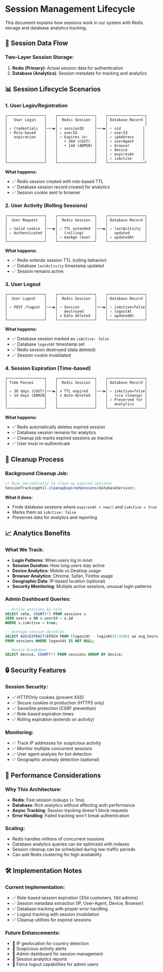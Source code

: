 # Session Management Lifecycle

This document explains how sessions work in our system with Redis storage and database analytics tracking.

## 🔄 **Session Data Flow**

### **Two-Layer Session Storage:**

1. **Redis (Primary)**: Actual session data for authentication
2. **Database (Analytics)**: Session metadata for tracking and analytics

## 📊 **Session Lifecycle Scenarios**

### **1. User Login/Registration**

```
┌─────────────────┐    ┌─────────────────┐    ┌─────────────────┐
│   User Login    │    │  Redis Session  │    │ Database Record │
│                 │    │                 │    │                 │
│ ✓ Credentials   │───▶│ ✓ sessionID     │───▶│ ✓ sid          │
│ ✓ Role-based    │    │ ✓ userId        │    │ ✓ userId       │
│   expiration    │    │ ✓ Expires in:   │    │ ✓ ipAddress    │
│                 │    │   • 30d (CUST)  │    │ ✓ userAgent    │
│                 │    │   • 14d (ADMIN) │    │ ✓ browser      │
│                 │    │                 │    │ ✓ device       │
│                 │    │                 │    │ ✓ expiresAt    │
│                 │    │                 │    │ ✓ isActive     │
└─────────────────┘    └─────────────────┘    └─────────────────┘
```

**What happens:**

- ✅ Redis session created with role-based TTL
- ✅ Database session record created for analytics
- ✅ Session cookie sent to browser

### **2. User Activity (Rolling Sessions)**

```
┌─────────────────┐    ┌─────────────────┐    ┌─────────────────┐
│  User Request   │    │  Redis Session  │    │ Database Record │
│                 │    │                 │    │                 │
│ ✓ Valid cookie  │───▶│ ✓ TTL extended  │───▶│ ✓ lastActivity  │
│ ✓ Authenticated │    │   (rolling)     │    │   updated       │
│                 │    │ ✓ maxAge reset  │    │ ✓ updatedAt     │
└─────────────────┘    └─────────────────┘    └─────────────────┘
```

**What happens:**

- ✅ Redis extends session TTL (rolling behavior)
- ✅ Database `lastActivity` timestamp updated
- ✅ Session remains active

### **3. User Logout**

```
┌─────────────────┐    ┌─────────────────┐    ┌─────────────────┐
│  User Logout    │    │  Redis Session  │    │ Database Record │
│                 │    │                 │    │                 │
│ ✓ POST /logout  │───▶│ ✓ Session       │───▶│ ✓ isActive=false│
│                 │    │   destroyed     │    │ ✓ logoutAt      │
│                 │    │ ✗ Data deleted  │    │ ✓ updatedAt     │
└─────────────────┘    └─────────────────┘    └─────────────────┘
```

**What happens:**

- ✅ Database session marked as `isActive: false`
- ✅ Database `logoutAt` timestamp set
- ✅ Redis session destroyed (data deleted)
- ✅ Session cookie invalidated

### **4. Session Expiration (Time-based)**

```
┌─────────────────┐    ┌─────────────────┐    ┌─────────────────┐
│ Time Passes     │    │  Redis Session  │    │ Database Record │
│                 │    │                 │    │                 │
│ ✓ 30 days (CUST)│───▶│ ✗ TTL expired   │───▶│ ✓ isActive=false│
│ ✓ 14 days (ADMIN│    │ ✗ Auto-deleted  │    │   (via cleanup) │
│                 │    │                 │    │ ✓ Preserved for │
│                 │    │                 │    │   analytics     │
└─────────────────┘    └─────────────────┘    └─────────────────┘
```

**What happens:**

- ✅ Redis automatically deletes expired session
- ✅ Database session remains for analytics
- ✅ Cleanup job marks expired sessions as inactive
- ✅ User must re-authenticate

## 🧹 **Cleanup Process**

### **Background Cleanup Job:**

```typescript
// Runs periodically to clean up expired sessions
SessionTrackingUtil.cleanupExpiredSessions(databaseService);
```

**What it does:**

- Finds database sessions where `expiresAt < now()` and `isActive = true`
- Marks them as `isActive: false`
- Preserves data for analytics and reporting

## 📈 **Analytics Benefits**

### **What We Track:**

- **Login Patterns**: When users log in most
- **Session Duration**: How long users stay active
- **Device Analytics**: Mobile vs Desktop usage
- **Browser Analytics**: Chrome, Safari, Firefox usage
- **Geographic Data**: IP-based location (optional)
- **Security Monitoring**: Multiple active sessions, unusual login patterns

### **Admin Dashboard Queries:**

```sql
-- Active sessions by role
SELECT role, COUNT(*) FROM sessions s
JOIN users u ON s.userId = u.id
WHERE s.isActive = true;

-- Average session duration
SELECT AVG(EXTRACT(EPOCH FROM (logoutAt - loginAt))/3600) as avg_hours
FROM sessions WHERE logoutAt IS NOT NULL;

-- Device breakdown
SELECT device, COUNT(*) FROM sessions GROUP BY device;
```

## 🔒 **Security Features**

### **Session Security:**

- ✅ HTTPOnly cookies (prevent XSS)
- ✅ Secure cookies in production (HTTPS only)
- ✅ SameSite protection (CSRF prevention)
- ✅ Role-based expiration times
- ✅ Rolling expiration (extends on activity)

### **Monitoring:**

- ✅ Track IP addresses for suspicious activity
- ✅ Monitor multiple concurrent sessions
- ✅ User agent analysis for bot detection
- ✅ Geographic anomaly detection (optional)

## 🚀 **Performance Considerations**

### **Why This Architecture:**

- **Redis**: Fast session lookups (< 1ms)
- **Database**: Rich analytics without affecting auth performance
- **Async Tracking**: Session tracking doesn't block requests
- **Error Handling**: Failed tracking won't break authentication

### **Scaling:**

- Redis handles millions of concurrent sessions
- Database analytics queries can be optimized with indexes
- Session cleanup can be scheduled during low-traffic periods
- Can add Redis clustering for high availability

## 🛠 **Implementation Notes**

### **Current Implementation:**

- ✅ Role-based session expiration (30d customers, 14d admins)
- ✅ Session metadata extraction (IP, User-Agent, Device, Browser)
- ✅ Database tracking with proper error handling
- ✅ Logout tracking with session invalidation
- ✅ Cleanup utilities for expired sessions

### **Future Enhancements:**

- 🔄 IP geolocation for country detection
- 🔄 Suspicious activity alerts
- 🔄 Admin dashboard for session management
- 🔄 Session analytics reports
- 🔄 Force logout capabilities for admin users
